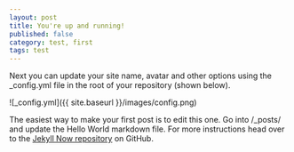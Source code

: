 ```yaml
---
layout: post
title: You're up and running!
published: false
category: test, first
tags: test
---
```


Next you can update your site name, avatar and other options using the
_config.yml file in the root of your repository (shown below).

![_config.yml]({{ site.baseurl }}/images/config.png)

The easiest way to make your first post is to edit this one. Go into /_posts/
and update the Hello World markdown file. For more instructions head over to
the [Jekyll Now repository](https://github.com/barryclark/jekyll-now) on GitHub.
